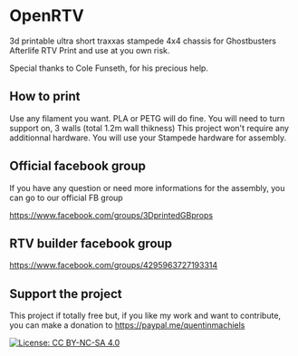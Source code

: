 # OpenRTV
3d printable ultra short traxxas stampede 4x4 chassis for Ghostbusters Afterlife RTV
Print and use at you own risk.

Special thanks to Cole Funseth, for his precious help. 

## How to print
Use any filament you want. PLA or PETG will do fine.
You will need to turn support on, 3 walls (total 1.2m wall thikness)
This project won't require any additionnal hardware. You will use your Stampede hardware for assembly.

## Official facebook group
If you have any question or need more informations for the assembly, you can go to our official FB group

https://www.facebook.com/groups/3DprintedGBprops

## RTV builder facebook group
https://www.facebook.com/groups/4295963727193314

## Support the project

This project if totally free but, if you like my work and want to contribute, you can make a donation to
https://paypal.me/quentinmachiels

[![License: CC BY-NC-SA 4.0](https://licensebuttons.net/l/by-nc-sa/4.0/80x15.png)](https://creativecommons.org/licenses/by-nc-sa/4.0/)
